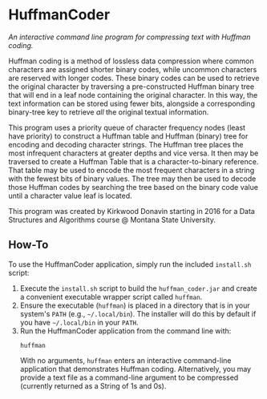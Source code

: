 # HuffmanCoder

*An interactive command line program for compressing text with Huffman coding.*

Huffman coding is a method of lossless data compression where common characters are assigned shorter binary codes, while uncommon characters are reserved with longer codes. These binary codes can be used to retrieve the original character by traversing a pre-constructed Huffman binary tree that will end in a leaf node containing the original character. In this way, the text information can be stored using fewer bits, alongside a corresponding binary-tree key to retrieve _all_ the original textual information. 

This program uses a priority queue of character frequency nodes (least have priority) to construct a Huffman table and Huffman (binary) tree for encoding and decoding character strings. The Huffman tree places the most infrequent characters at greater depths and vice versa. It then may be traversed to create a Huffman Table that is a character-to-binary reference. That table may be used to encode the most frequent characters in a string with the fewest bits of binary values. The tree may then be used to decode those Huffman codes by searching the tree based on the binary code value until a character value leaf is located.

This program was created by Kirkwood Donavin starting in 2016 for a Data Structures and Algorithms course @ Montana State University. 

## How-To

To use the HuffmanCoder application, simply run the included `install.sh` script:

1. Execute the `install.sh` script to build the `huffman_coder.jar` and create a convenient executable wrapper script called `huffman`.
2. Ensure the executable (`huffman`) is placed in a directory that is in your system's `PATH` (e.g., `~/.local/bin`). The installer will do this by default if you have `~/.local/bin` in your `PATH`.
3. Run the HuffmanCoder application from the command line with:
	```
	huffman
	```
	With no arguments, `huffman` enters an interactive command-line application that demonstrates Huffman coding. Alternatively, you may provide a text file as a command-line argument to be compressed (currently returned as a String of 1s and 0s).
